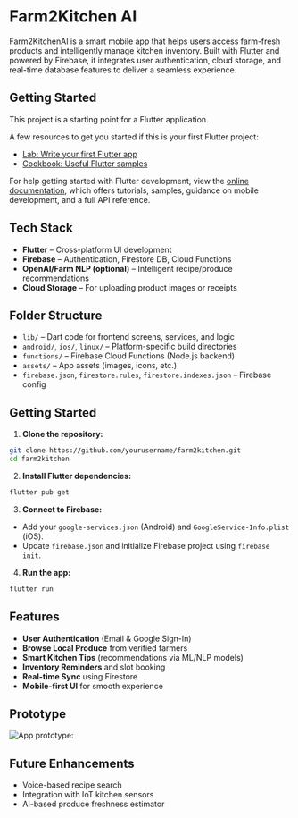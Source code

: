 # Farm2Kitchen AI

Farm2KitchenAI is a smart mobile app that helps users access farm-fresh products and intelligently manage kitchen inventory. Built with Flutter and powered by Firebase, it integrates user authentication, cloud storage, and real-time database features to deliver a seamless experience.

## Getting Started

This project is a starting point for a Flutter application.

A few resources to get you started if this is your first Flutter project:

- [Lab: Write your first Flutter app](https://docs.flutter.dev/get-started/codelab)
- [Cookbook: Useful Flutter samples](https://docs.flutter.dev/cookbook)

For help getting started with Flutter development, view the
[online documentation](https://docs.flutter.dev/), which offers tutorials,
samples, guidance on mobile development, and a full API reference.

## Tech Stack

- **Flutter** – Cross-platform UI development
- **Firebase** – Authentication, Firestore DB, Cloud Functions
- **OpenAI/Farm NLP (optional)** – Intelligent recipe/produce recommendations
- **Cloud Storage** – For uploading product images or receipts

## Folder Structure

- `lib/` – Dart code for frontend screens, services, and logic
- `android/`, `ios/`, `linux/` – Platform-specific build directories
- `functions/` – Firebase Cloud Functions (Node.js backend)
- `assets/` – App assets (images, icons, etc.)
- `firebase.json`, `firestore.rules`, `firestore.indexes.json` – Firebase config

## Getting Started

1. **Clone the repository:**
```bash
git clone https://github.com/yourusername/farm2kitchen.git
cd farm2kitchen
```

2. **Install Flutter dependencies:**
```bash
flutter pub get
```

3. **Connect to Firebase:**
- Add your `google-services.json` (Android) and `GoogleService-Info.plist` (iOS).
- Update `firebase.json` and initialize Firebase project using `firebase init`.

4. **Run the app:**
```bash
flutter run
```

## Features

- **User Authentication** (Email & Google Sign-In)
- **Browse Local Produce** from verified farmers
- **Smart Kitchen Tips** (recommendations via ML/NLP models)
- **Inventory Reminders** and slot booking
- **Real-time Sync** using Firestore
- **Mobile-first UI** for smooth experience

## Prototype

![App prototype:](.png)

## Future Enhancements

- Voice-based recipe search
- Integration with IoT kitchen sensors
- AI-based produce freshness estimator
